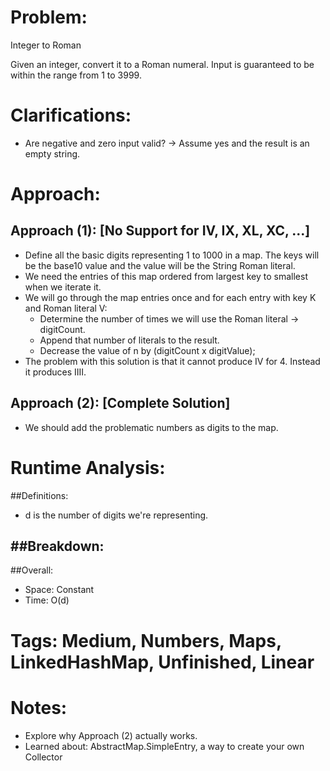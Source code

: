 # Problem:
  Integer to Roman
  
  Given an integer, convert it to a Roman numeral.
  Input is guaranteed to be within the range from 1 to 3999.
  
# Clarifications:
  - Are negative and zero input valid? -> Assume yes and the result is an empty string.

# Approach:
## Approach (1): [No Support for IV, IX, XL, XC, ...]
  - Define all the basic digits representing 1 to 1000 in a map.  The keys will be the base10 value and the value will be the String Roman literal.
  - We need the entries of this map ordered from largest key to smallest when we iterate it.
  - We will go through the map entries once and for each entry with key K and Roman literal V:
    - Determine the number of times we will use the Roman literal -> digitCount.
    - Append that number of literals to the result.
    - Decrease the value of n by (digitCount x digitValue);
  - The problem with this solution is that it cannot produce IV for 4.  Instead it produces IIII.
  
## Approach (2): [Complete Solution]
  - We should add the problematic numbers as digits to the map.

# Runtime Analysis:
##Definitions:
  - d is the number of digits we're representing.

##Breakdown:
  - 

##Overall:
  - Space: Constant
  - Time: O(d)

# Tags: Medium, Numbers, Maps, LinkedHashMap, Unfinished, Linear

# Notes:
  - Explore why Approach (2) actually works.
  - Learned about: AbstractMap.SimpleEntry, a way to create your own Collector
